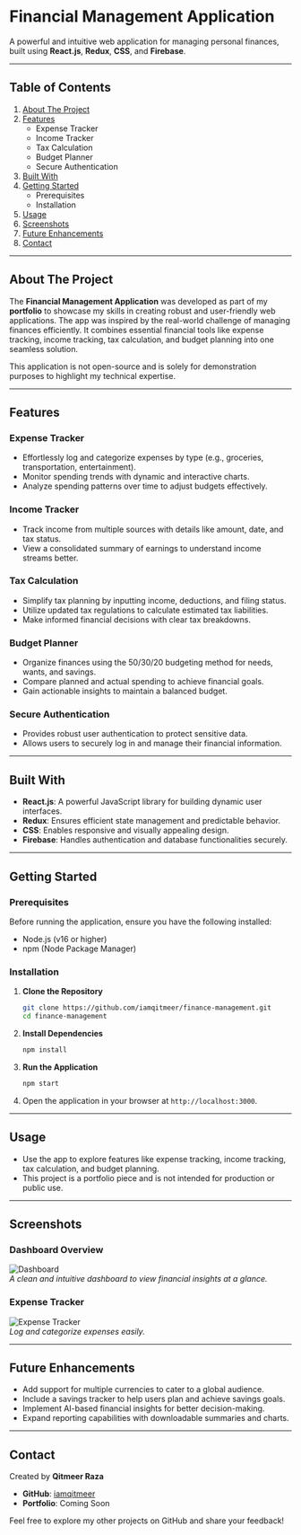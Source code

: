 # **Financial Management Application**  
A powerful and intuitive web application for managing personal finances, built using **React.js**, **Redux**, **CSS**, and **Firebase**.  

---

## **Table of Contents**  
1. [About The Project](#about-the-project)  
2. [Features](#features)  
   - Expense Tracker  
   - Income Tracker  
   - Tax Calculation  
   - Budget Planner  
   - Secure Authentication  
3. [Built With](#built-with)  
4. [Getting Started](#getting-started)  
   - Prerequisites  
   - Installation  
5. [Usage](#usage)  
6. [Screenshots](#screenshots)  
7. [Future Enhancements](#future-enhancements)  
8. [Contact](#contact)  

---

## **About The Project**  
The **Financial Management Application** was developed as part of my **portfolio** to showcase my skills in creating robust and user-friendly web applications. The app was inspired by the real-world challenge of managing finances efficiently. It combines essential financial tools like expense tracking, income tracking, tax calculation, and budget planning into one seamless solution.  

This application is not open-source and is solely for demonstration purposes to highlight my technical expertise.  

---

## **Features**  

### **Expense Tracker**  
- Effortlessly log and categorize expenses by type (e.g., groceries, transportation, entertainment).  
- Monitor spending trends with dynamic and interactive charts.  
- Analyze spending patterns over time to adjust budgets effectively.  

### **Income Tracker**  
- Track income from multiple sources with details like amount, date, and tax status.  
- View a consolidated summary of earnings to understand income streams better.  

### **Tax Calculation**  
- Simplify tax planning by inputting income, deductions, and filing status.  
- Utilize updated tax regulations to calculate estimated tax liabilities.  
- Make informed financial decisions with clear tax breakdowns.  

### **Budget Planner**  
- Organize finances using the 50/30/20 budgeting method for needs, wants, and savings.  
- Compare planned and actual spending to achieve financial goals.  
- Gain actionable insights to maintain a balanced budget.  

### **Secure Authentication**  
- Provides robust user authentication to protect sensitive data.  
- Allows users to securely log in and manage their financial information.  

---

## **Built With**  
- **React.js**: A powerful JavaScript library for building dynamic user interfaces.  
- **Redux**: Ensures efficient state management and predictable behavior.  
- **CSS**: Enables responsive and visually appealing design.  
- **Firebase**: Handles authentication and database functionalities securely.  

---

## **Getting Started**  

### **Prerequisites**  
Before running the application, ensure you have the following installed:  
- Node.js (v16 or higher)  
- npm (Node Package Manager)  

### **Installation**  

1. **Clone the Repository**  
   ```bash  
   git clone https://github.com/iamqitmeer/finance-management.git  
   cd finance-management  
   ```  

2. **Install Dependencies**  
   ```bash  
   npm install  
   ```  

3. **Run the Application**  
   ```bash  
   npm start  
   ```  

4. Open the application in your browser at `http://localhost:3000`.  

---

## **Usage**  
- Use the app to explore features like expense tracking, income tracking, tax calculation, and budget planning.  
- This project is a portfolio piece and is not intended for production or public use.  

---

## **Screenshots**  
### Dashboard Overview  
![Dashboard](https://via.placeholder.com/800x400.png?text=Dashboard+Screenshot)  
*A clean and intuitive dashboard to view financial insights at a glance.*  

### Expense Tracker  
![Expense Tracker](https://via.placeholder.com/800x400.png?text=Expense+Tracker+Screenshot)  
*Log and categorize expenses easily.*  

---

## **Future Enhancements**  
- Add support for multiple currencies to cater to a global audience.  
- Include a savings tracker to help users plan and achieve savings goals.  
- Implement AI-based financial insights for better decision-making.  
- Expand reporting capabilities with downloadable summaries and charts.  

---

## **Contact**  
Created by **Qitmeer Raza**  
- **GitHub**: [iamqitmeer](https://github.com/iamqitmeer)  
- **Portfolio**: Coming Soon  

Feel free to explore my other projects on GitHub and share your feedback!  
